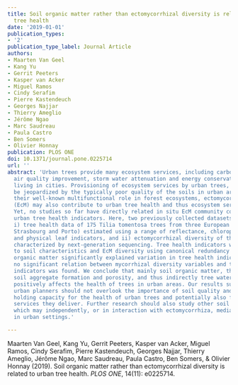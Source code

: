 ```yaml
---
title: Soil organic matter rather than ectomycorrhizal diversity is related to urban
  tree health
date: '2019-01-01'
publication_types:
- '2'
publication_type_label: Journal Article
authors:
- Maarten Van Geel
- Kang Yu
- Gerrit Peeters
- Kasper van Acker
- Miguel Ramos
- Cindy Serafim
- Pierre Kastendeuch
- Georges Najjar
- Thierry Ameglio
- Jérôme Ngao
- Marc Saudreau
- Paula Castro
- Ben Somers
- Olivier Honnay
publication: PLOS ONE
doi: 10.1371/journal.pone.0225714
url: ''
abstract: 'Urban trees provide many ecosystem services, including carbon sequestration,
  air quality improvement, storm water attenuation and energy conservation, to people
  living in cities. Provisioning of ecosystem services by urban trees, however, may
  be jeopardized by the typically poor quality of the soils in urban areas. Given
  their well-known multifunctional role in forest ecosystems, ectomycorrhizal fungi
  (EcM) may also contribute to urban tree health and thus ecosystem service provisioning.
  Yet, no studies so far have directly related in situ EcM community composition to
  urban tree health indicators. Here, two previously collected datasets were combined:
  i) tree health data of 175 Tilia tomentosa trees from three European cities (Leuven,
  Strasbourg and Porto) estimated using a range of reflectance, chlorophyll fluorescence
  and physical leaf indicators, and ii) ectomycorrhizal diversity of these trees as
  characterized by next-generation sequencing. Tree health indicators were related
  to soil characteristics and EcM diversity using canonical redundancy analysis. Soil
  organic matter significantly explained variation in tree health indicators whereas
  no significant relation between mycorrhizal diversity variables and the tree health
  indicators was found. We conclude that mainly soil organic matter, through promoting
  soil aggregate formation and porosity, and thus indirectly tree water availability,
  positively affects the health of trees in urban areas. Our results suggest that
  urban planners should not overlook the importance of soil quality and its water
  holding capacity for the health of urban trees and potentially also for the ecosystem
  services they deliver. Further research should also study other soil microbiota
  which may independently, or in interaction with ectomycorrhiza, mediate tree performance
  in urban settings.'

---
```


Maarten Van Geel, Kang Yu, Gerrit Peeters, Kasper van Acker, Miguel Ramos, Cindy Serafim, Pierre Kastendeuch, Georges Najjar, Thierry Ameglio, Jérôme Ngao, Marc Saudreau, Paula Castro, Ben Somers, & Olivier Honnay (2019). Soil organic matter rather than ectomycorrhizal diversity is related to urban tree health. *PLOS ONE*, 14(11): e0225714.

